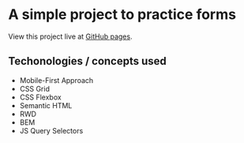 # A simple project to practice forms

View this project live at [GitHub pages](https://krzysztof-kozak.github.io/grid-practice-sandbox/).

## Techonologies / concepts used

- Mobile-First Approach
- CSS Grid
- CSS Flexbox
- Semantic HTML
- RWD
- BEM
- JS Query Selectors
